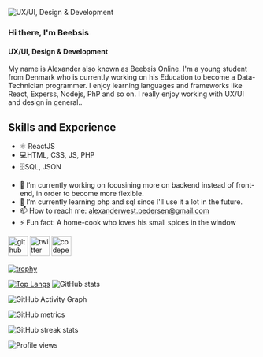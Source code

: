![UX/UI, Design & Development](https://mir-s3-cdn-cf.behance.net/project_modules/fs/333c5a73116977.5c059cc9ab3d6.gif)
### Hi there, I'm Beebsis
#### UX/UI, Design & Development

My name is Alexander also known as Beebsis Online. I'm a young student from Denmark who is currently working on his Education to become a Data-Technician programmer. I enjoy learning languages and frameworks like React, Experss, Nodejs, PhP and so on. I really enjoy working with UX/UI and design in general..

## Skills and Experience
* ⚛️ ReactJS
* 💻HTML, CSS, JS, PHP
* 🗄️SQL, JSON

- 🔭 I’m currently working on focusining more on backend instead of front-end, in order to become more flexible.  
- 🌱 I’m currently learning php and sql since I'll use it a lot in the future. 
- 📫 How to reach me: alexanderwest.pedersen@gmail.com 
- ⚡ Fun fact: A home-cook who loves his small spices in the window 


[<img src='https://cdn.jsdelivr.net/npm/simple-icons@3.0.1/icons/github.svg' alt='github' height='40'>](https://github.com/beebsis)
[<img src='https://cdn.jsdelivr.net/npm/simple-icons@3.0.1/icons/twitter.svg' alt='twitter' height='40'>](https://twitter.com/beebsis)
[<img src='https://cdn.jsdelivr.net/npm/simple-icons@3.0.1/icons/codepen.svg' alt='codepen' height='40'>](https://codepen.io/BeebsisOfficial)  

[![trophy](https://github-profile-trophy.vercel.app/?username=beebsis)](https://github.com/ryo-ma/github-profile-trophy)

[![Top Langs](https://github-readme-stats.vercel.app/api/top-langs/?username=beebsis)](https://github.com/anuraghazra/github-readme-stats) ![GitHub stats](https://github-readme-stats.vercel.app/api?username=beebsis&show_icons=true)  

![GitHub Activity Graph](https://activity-graph.herokuapp.com/graph?username=beebsis)  

![GitHub metrics](https://metrics.lecoq.io/beebsis)  

![GitHub streak stats](https://github-readme-streak-stats.herokuapp.com/?user=beebsis)  

![Profile views](https://gpvc.arturio.dev/beebsis)  
